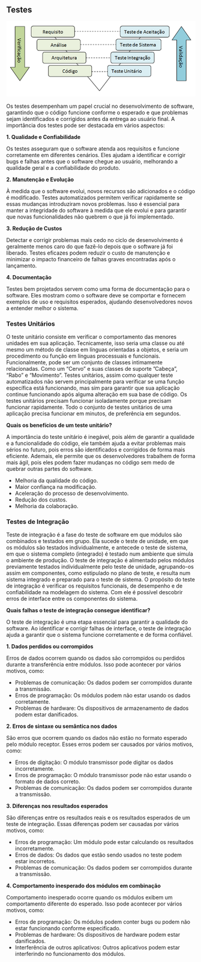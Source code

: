 ## Testes

![TiposDeTestes](../github/tests.png)

Os testes desempenham um papel crucial no desenvolvimento de software, garantindo que o código funcione conforme o esperado e que problemas sejam identificados e corrigidos antes da entrega ao usuário final. A importância dos testes pode ser destacada em vários aspectos:

**1. Qualidade e Confiabilidade**

Os testes asseguram que o software atenda aos requisitos e funcione corretamente em diferentes cenários. Eles ajudam a identificar e corrigir bugs e falhas antes que o software chegue ao usuário, melhorando a qualidade geral e a confiabilidade do produto.

**2. Manutenção e Evolução**

À medida que o software evolui, novos recursos são adicionados e o código é modificado. Testes automatizados permitem verificar rapidamente se essas mudanças introduziram novos problemas. Isso é essencial para manter a integridade do software à medida que ele evolui e para garantir que novas funcionalidades não quebrem o que já foi implementado.

**3. Redução de Custos**

Detectar e corrigir problemas mais cedo no ciclo de desenvolvimento é geralmente menos caro do que fazê-lo depois que o software já foi liberado. Testes eficazes podem reduzir o custo de manutenção e minimizar o impacto financeiro de falhas graves encontradas após o lançamento.

**4. Documentação**

Testes bem projetados servem como uma forma de documentação para o software. Eles mostram como o software deve se comportar e fornecem exemplos de uso e requisitos esperados, ajudando desenvolvedores novos a entender melhor o sistema.

### Testes Unitários

O teste unitário consiste em verificar o comportamento das menores unidades em sua aplicação.
Tecnicamente, isso seria uma classe ou até mesmo um método de classe em línguas orientadas a objetos, e seria um procedimento ou função em línguas processuais e funcionais.
Funcionalmente, pode ser um conjunto de classes intimamente relacionadas. Como um “Cervo” e suas classes de suporte ”Cabeça”, “Rabo” e “Movimento”.
Testes unitários, assim como qualquer teste automatizados não servem principalmente para verificar se uma função específica está funcionando, mas sim para garantir que sua aplicação continue funcionando após alguma alteração em sua base de código.
Os testes unitários precisam funcionar isoladamente porque precisam funcionar rapidamente.
Todo o conjunto de testes unitários de uma aplicação precisa funcionar em minutos, de preferência em segundos.

**Quais os benefícios de um teste unitário?**

A importância do teste unitário é inegável, pois além de garantir a qualidade e a funcionalidade do código, ele também ajuda a evitar problemas mais sérios no futuro, pois erros são identificados e corrigidos de forma mais eficiente. Ademais, ele permite que os desenvolvedores trabalhem de forma mais ágil, pois eles podem fazer mudanças no código sem medo de quebrar outras partes do software.

* Melhoria da qualidade do código.
* Maior confiança na modificação.
* Aceleração do processo de desenvolvimento.
* Redução dos custos.
* Melhoria da colaboração.

### Testes de Integração

Teste de integração é a fase do teste de software em que módulos são combinados e testados em grupo. Ela sucede o teste de unidade, em que os módulos são testados individualmente, e antecede o teste de sistema, em que o sistema completo (integrado) é testado num ambiente que simula o ambiente de produção.
O teste de integração é alimentado pelos módulos previamente testados individualmente pelo teste de unidade, agrupando-os assim em componentes, como estipulado no plano de teste, e resulta num sistema integrado e preparado para o teste de sistema.
O propósito do teste de integração é verificar os requisitos funcionais, de desempenho e de confiabilidade na modelagem do sistema. Com ele é possível descobrir erros de interface entre os componentes do sistema.

**Quais falhas o teste de integração consegue identificar?**

O teste de integração é uma etapa essencial para garantir a qualidade do software. Ao identificar e corrigir falhas de interface, o teste de integração ajuda a garantir que o sistema funcione corretamente e de forma confiável.

**1. Dados perdidos ou corrompidos**

Erros de dados ocorrem quando os dados são corrompidos ou perdidos durante a transferência entre módulos. Isso pode acontecer por vários motivos, como:

* Problemas de comunicação: Os dados podem ser corrompidos durante a transmissão.
* Erros de programação: Os módulos podem não estar usando os dados corretamente.
* Problemas de hardware: Os dispositivos de armazenamento de dados podem estar danificados.

**2. Erros de sintaxe ou semântica nos dados**

São erros que ocorrem quando os dados não estão no formato esperado pelo módulo receptor. Esses erros podem ser causados por vários motivos, como:

* Erros de digitação: O módulo transmissor pode digitar os dados incorretamente.
* Erros de programação: O módulo transmissor pode não estar usando o formato de dados correto.
* Problemas de comunicação: Os dados podem ser corrompidos durante a transmissão.

**3. Diferenças nos resultados esperados**

São diferenças entre os resultados reais e os resultados esperados de um teste de integração. Essas diferenças podem ser causadas por vários motivos, como:

* Erros de programação: Um módulo pode estar calculando os resultados incorretamente.
* Erros de dados: Os dados que estão sendo usados ​​no teste podem estar incorretos.
* Problemas de comunicação: Os dados podem ser corrompidos durante a transmissão.

**4. Comportamento inesperado dos módulos em combinação**

Comportamento inesperado ocorre quando os módulos exibem um comportamento diferente do esperado. Isso pode acontecer por vários motivos, como:

* Erros de programação: Os módulos podem conter bugs ou podem não estar funcionando conforme especificado.
* Problemas de hardware: Os dispositivos de hardware podem estar danificados.
* Interferência de outros aplicativos: Outros aplicativos podem estar interferindo no funcionamento dos módulos.
